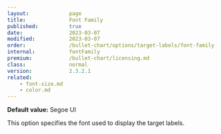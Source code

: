 ```yaml
---
layout:             page
title:              Font Family
published:          true
date:               2023-03-07
modified:   	    2023-03-07
order:              /bullet-chart/options/target-labels/font-family
internal:           fontFamily
premium:            /bullet-chart/licensing.md
class:              normal
version:            2.3.2.1
related:
    - font-size.md
    - color.md
---
```


**Default value:** Segoe UI

This option specifies the font used to display the target labels.